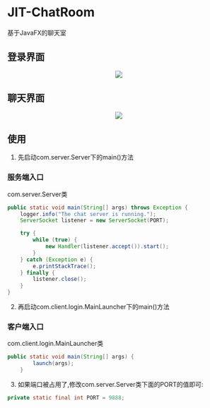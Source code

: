 # JIT-ChatRoom
基于JavaFX的聊天室

## 登录界面
<p align = "center">
<img src="https://cdn.jsdelivr.net/gh/realLiamTurner/Image-Hosting-Service/JIT-Chatroom/README/login2.png" />
</p>

## 聊天界面
<p align = "center">
<img src="https://cdn.jsdelivr.net/gh/realLiamTurner/Image-Hosting-Service/JIT-Chatroom/README/ChatRoom.png"/>
</p>

## 使用
1. 先启动com.server.Server下的main()方法

### 服务端入口
com.server.Server类
``` java
public static void main(String[] args) throws Exception {
    logger.info("The chat server is running.");
    ServerSocket listener = new ServerSocket(PORT);

    try {
        while (true) {
            new Handler(listener.accept()).start();
        }
    } catch (Exception e) {
        e.printStackTrace();
    } finally {
        listener.close();
    }
}
```

2. 再启动com.client.login.MainLauncher下的main()方法

### 客户端入口
com.client.login.MainLauncher类
``` java
public static void main(String[] args) {
        launch(args);
    }
```

3. 如果端口被占用了,修改com.server.Server类下面的PORT的值即可:

``` java
private static final int PORT = 9888;
```


